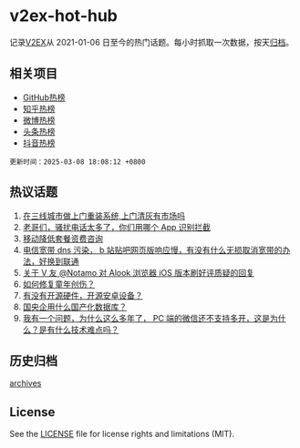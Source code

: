 # v2ex-hot-hub

 记录[V2EX](https://www.v2ex.com/)从 2021-01-06 日至今的热门话题。每小时抓取一次数据，按天[归档](archives)。
 
 ## 相关项目

- [GitHub热榜](https://github.com/snaildev/github-hot-hub)
- [知乎热榜](https://github.com/snaildev/zhihu-hot-hub)
- [微博热榜](https://github.com/snaildev/weibo-hot-hub)
- [头条热榜](https://github.com/snaildev/toutiao-hot-hub)
- [抖音热榜](https://github.com/snaildev/douyin-hot-hub)


 `更新时间：2025-03-08 18:08:12 +0800`

## 热议话题

1. [在三线城市做上门重装系统,上门清灰有市场吗](https://www.v2ex.com/t/1116833)
1. [老哥们，骚扰电话太多了，你们用哪个 App 识别拦截](https://www.v2ex.com/t/1116825)
1. [移动降低套餐资费咨询](https://www.v2ex.com/t/1116808)
1. [电信宽带 dns 污染， b 站贴吧网页版响应慢，有没有什么无损取消宽带的办法，好换到联通](https://www.v2ex.com/t/1116827)
1. [关于 V 友 @Notamo 对 Alook 浏览器 iOS 版本刷好评质疑的回复](https://www.v2ex.com/t/1116778)
1. [如何修复童年创伤？](https://www.v2ex.com/t/1116878)
1. [有没有开源硬件，开源安卓设备？](https://www.v2ex.com/t/1116768)
1. [国央企用什么国产化数据库？](https://www.v2ex.com/t/1116839)
1. [我有一个问题，为什么这么多年了， PC 端的微信还不支持多开，这是为什么？是有什么技术难点吗？](https://www.v2ex.com/t/1116853)

## 历史归档

[archives](archives)

## License

See the [LICENSE](LICENSE) file for license rights and limitations (MIT).
